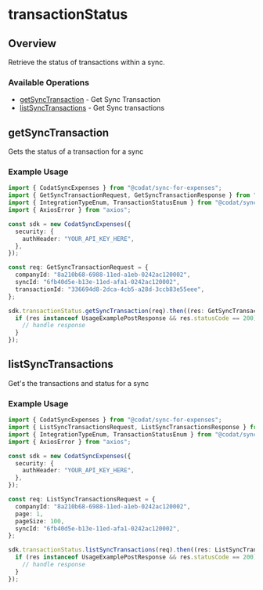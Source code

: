 # transactionStatus

## Overview

Retrieve the status of transactions within a sync.

### Available Operations

* [getSyncTransaction](#getsynctransaction) - Get Sync Transaction
* [listSyncTransactions](#listsynctransactions) - Get Sync transactions

## getSyncTransaction

Gets the status of a transaction for a sync

### Example Usage

```typescript
import { CodatSyncExpenses } from "@codat/sync-for-expenses";
import { GetSyncTransactionRequest, GetSyncTransactionResponse } from "@codat/sync-for-expenses/dist/sdk/models/operations";
import { IntegrationTypeEnum, TransactionStatusEnum } from "@codat/sync-for-expenses/dist/sdk/models/shared";
import { AxiosError } from "axios";

const sdk = new CodatSyncExpenses({
  security: {
    authHeader: "YOUR_API_KEY_HERE",
  },
});

const req: GetSyncTransactionRequest = {
  companyId: "8a210b68-6988-11ed-a1eb-0242ac120002",
  syncId: "6fb40d5e-b13e-11ed-afa1-0242ac120002",
  transactionId: "336694d8-2dca-4cb5-a28d-3ccb83e55eee",
};

sdk.transactionStatus.getSyncTransaction(req).then((res: GetSyncTransactionResponse | AxiosError) => {
  if (res instanceof UsageExamplePostResponse && res.statusCode == 200) {
    // handle response
  }
});
```

## listSyncTransactions

Get's the transactions and status for a sync

### Example Usage

```typescript
import { CodatSyncExpenses } from "@codat/sync-for-expenses";
import { ListSyncTransactionsRequest, ListSyncTransactionsResponse } from "@codat/sync-for-expenses/dist/sdk/models/operations";
import { IntegrationTypeEnum, TransactionStatusEnum } from "@codat/sync-for-expenses/dist/sdk/models/shared";
import { AxiosError } from "axios";

const sdk = new CodatSyncExpenses({
  security: {
    authHeader: "YOUR_API_KEY_HERE",
  },
});

const req: ListSyncTransactionsRequest = {
  companyId: "8a210b68-6988-11ed-a1eb-0242ac120002",
  page: 1,
  pageSize: 100,
  syncId: "6fb40d5e-b13e-11ed-afa1-0242ac120002",
};

sdk.transactionStatus.listSyncTransactions(req).then((res: ListSyncTransactionsResponse | AxiosError) => {
  if (res instanceof UsageExamplePostResponse && res.statusCode == 200) {
    // handle response
  }
});
```
